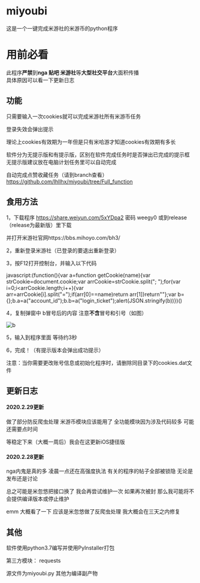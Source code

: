 # miyoubi
这是一个一键完成米游社的米游币的python程序

# 用前必看

此程序**严禁**到**nga 贴吧 米游社**等**大型社交平台**大面积传播  
具体原因可以看一下更新日志


## 功能

只需要输入一次cookies就可以完成米游社所有米游币任务

登录失效会弹出提示  

理论上cookies有效期为一年但是只有米哈游才知道cookies有效期有多长  

软件分为无提示版和有提示版，区别在软件完成任务时是否弹出已完成的提示框  
无提示版建议放在电脑计划任务里可以自动完成

自动完成点赞收藏任务（请到branch查看）
https://github.com/lhllhx/miyoubi/tree/Full_function

## 食用方法

1，下载程序 https://share.weiyun.com/5xYDpa2 密码 weegy0 或到release（release为最新版）里下载 

并打开米游社官网https://bbs.mihoyo.com/bh3/

2，重新登录米游社（已登录的要退出重新登录）  

3，按F12打开控制台，并输入以下代码  

javascript:(function(){var a=function getCookie(name){var strCookie=document.cookie;var arrCookie=strCookie.split("; ");for(var i=0;i<arrCookie.length;i++){var arr=arrCookie[i].split("=");if(arr[0]==name)return arr[1]}return""};var b={};b.a=a("account_id");b.b=a("login_ticket");alert(JSON.stringify(b))})()  

4，复制弹窗中 b冒号后的内容 注意**不含**冒号和引号（如图）  

![b](https://github.com/lhllhx/miyoubi/blob/master/b.png)

5，输入到程序里面 等待约3秒

6，完成！（有提示版本会弹出成功提示）  

注意：当你需要更改账号信息或初始化程序时，请删除同目录下的cookies.dat文件

## 更新日志

#### 2020.2.29更新 
做了部分防反爬虫处理 米游币模块应该能用了 全功能模块因为涉及代码较多 可能还需要点时间  

等稳定下来（大概一周后）我会在这更新iOS捷径版

#### 2020.2.28更新  
nga内鬼是真的多 凌晨一点还在高强度执法 有关的程序的帖子全部被锁隐 无论是发布还是讨论 

总之可能是米忽悠把接口换了 我会再尝试维护一次 如果再次被封 那么我可能将不会提供编译版本或停止维护  

emm 大概看了一下 应该是米忽悠做了反爬虫处理 我大概会在三天之内修复

## 其他

软件使用python3.7编写并使用PyInstaller打包

第三方模块：  requests  

源文件为miyoubi.py 其他为编译副产物
